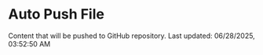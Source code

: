 # Auto Push File

Content that will be pushed to GitHub repository.
Last updated: 06/28/2025, 03:52:50 AM